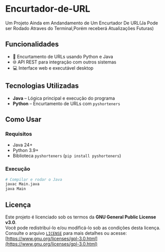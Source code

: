 # Encurtador-de-URL

Um Projeto Ainda em Andandamento de Um Encurtador De URL(Ja Pode ser Rodado Atraves do Terminal,Porém receberá Atualizações Futuras)

## Funcionalidades

- 🔗 Encurtamento de URLs usando Python e Java  
- 🌐 API REST para integração com outros sistemas  
- 💻 Interface web e executável desktop  

## Tecnologias Utilizadas

- **Java** – Lógica principal e execução do programa  
- **Python** – Encurtamento de URLs com `pyshorteners`    

## Como Usar

### Requisitos
- Java 24+  
- Python 3.9+  
- Biblioteca `pyshorteners` (`pip install pyshorteners`)  

### Execução
```bash
# Compilar e rodar o Java
javac Main.java
java Main
```

## Licença

Este projeto é licenciado sob os termos da **GNU General Public License v3.0**.  
Você pode redistribuí-lo e/ou modificá-lo sob as condições desta licença.  
Consulte o arquivo [`LICENSE`](LICENSE) para mais detalhes ou acesse:  
[https://www.gnu.org/licenses/gpl-3.0.html](https://www.gnu.org/licenses/gpl-3.0.html)
